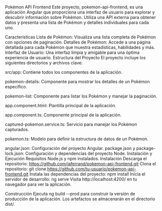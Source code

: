 Pokémon API Frontend
Este proyecto, pokemon-api-frontend, es una aplicación Angular que proporciona una interfaz de usuario para explorar y descubrir información sobre Pokémon. Utiliza una API externa para obtener datos y presenta una lista de Pokémon y detalles individuales para cada uno.

Características
Lista de Pokémon: Visualiza una lista completa de Pokémon con opciones de paginación.
Detalles de Pokémon: Accede a una página detallada para cada Pokémon que muestra estadísticas, habilidades y más.
Interfaz de Usuario: Una interfaz limpia y amigable para una óptima experiencia de usuario.
Estructura del Proyecto
El proyecto incluye los siguientes directorios y archivos clave:

src/app: Contiene todos los componentes de la aplicación.

pokemon-details: Componente para mostrar los detalles de un Pokémon específico.

pokemon-list: Componente para listar los Pokémon y manejar la paginación.

app.component.html: Plantilla principal de la aplicación.

app.component.ts: Componente principal de la aplicación.

captured-pokemon.service.ts: Servicio para manejar los Pokémon capturados.

pokemon.ts: Modelo para definir la estructura de datos de un Pokémon.


angular.json: Configuración del proyecto Angular.
package.json y package-lock.json: Configuración y dependencias del proyecto Node.
Instalación y Ejecución
Requisitos
Node.js y npm instalados.
Instalación
Descarga el repositorio:
https://github.com/jaferrand/pokemon-api-frontend.git
Clona el repositorio:
git clone https://github.com/tu-usuario/pokemon-api-frontend.git
Instala las dependencias del proyecto:
npm install
Inicia el servidor de desarrollo:
ng serve
Visita http://localhost:4200/ en tu navegador para ver la aplicación.

Construcción
Ejecuta ng build --prod para construir la versión de producción de la aplicación. Los artefactos se almacenarán en el directorio dist/.

